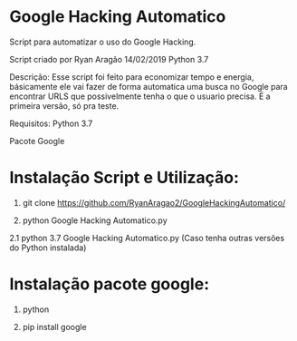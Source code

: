 # Google Hacking Automatico
Script para automatizar o uso do Google Hacking.

Script criado por Ryan Aragão 
14/02/2019
Python 3.7

Descrição:
Esse script foi feito para economizar tempo e energia, básicamente ele vai fazer de forma automatica uma busca no Google para encontrar URLS que possivelmente tenha o que o usuario precisa.
É a primeira versão, só pra teste.

Requisitos:
Python 3.7 

Pacote Google

# Instalação Script e Utilização:
1. git clone https://github.com/RyanAragao2/GoogleHackingAutomatico/

2. python Google Hacking Automatico.py 

2.1 python 3.7 Google Hacking Automatico.py (Caso tenha outras versões do Python instalada)

# Instalação pacote google:

1. python

2. pip install google
